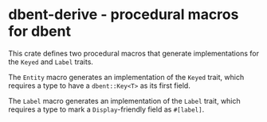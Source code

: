 # dbent-derive - procedural macros for dbent

This crate defines two procedural macros that generate implementations for the
`Keyed` and `Label` traits.

The `Entity` macro generates an implementation of the `Keyed` trait, which requires
a type to have a `dbent::Key<T>` as its first field.

The `Label` macro generates an implementation of the `Label` trait, which requires
a type to mark a `Display`-friendly field as `#[label]`.
